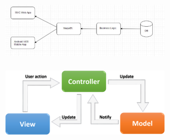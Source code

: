 
<h1 align="center">
    <img alt="GoStack" src="arquitetura2.png" width="600px" />
</h1>

<h1 align="center">
    <img alt="GoStack" src="mvc.png" width="600px" />
</h1>
